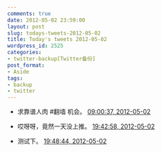 ```yaml
---
comments: true
date: 2012-05-02 23:59:00
layout: post
slug: todays-tweets-2012-05-02
title: Today's tweets 2012-05-02
wordpress_id: 2525
categories:
- twitter-backup[Twitter备份]
post_format:
- Aside
tags:
- backup
- twitter
---
```





  * 求靠谱人肉 #翻墙 机会。 [09:00:37, 2012-05-02](http://twitter.com/gfrog/statuses/197490743110144000)





  * 哎呀呀，竟然一天没上推。 [19:42:58, 2012-05-02](http://twitter.com/gfrog/statuses/197652399438053376)





  * 测试下。 [19:48:44, 2012-05-02](http://twitter.com/gfrog/statuses/197653848763015168)




